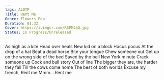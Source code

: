 ```yaml
---
tags: ALOTP
Title: Rent Me
Genre: Flowers Pop
Duration: 01:32
Cover: https://i.imgur.com/R5PM4aQ.jpg
Status: In Progress/Unreleased
---
```


As high as a kite
Head over heals
New kid on a block
Hocus pocus
At the drop of a hat
Beat a dead horse
Bite your tongue
Chew someone out
Get up on the wrong side of the bed
Saved by the bell
New York minute
Crack someone up
Cock and bull story
Out of line
The bigger they are, the harder they fall
Till the cows come home
The best of both worlds
Excuse my french,
Rent me
Mmm... 
Rent me